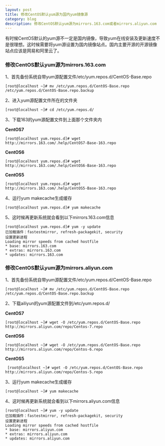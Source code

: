 ```yaml
---
layout: post
title: 修改CentOS默认yum源为国内yum镜像源
category: blog
description: 修改CentOS默认yum源为mirrors.163.com或者mirrors.aliyun.com
---
```

有时候CentOS默认的yum源不一定是国内镜像，导致yum在线安装及更新速度不是很理想。这时候需要将yum源设置为国内镜像站点。国内主要开源的开源镜像站点应该是网易和阿里云了。
### 修改CentOS默认yum源为mirrors.163.com
1、首先备份系统自带yum源配置文件/etc/yum.repos.d/CentOS-Base.repo

    [root@localhost ~]# mv /etc/yum.repos.d/CentOS-Base.repo /etc/yum.repos.d/CentOS-Base.repo.backup
2、进入yum源配置文件所在的文件夹

    [root@localhost ~]# cd /etc/yum.repos.d/
3、下载163的yum源配置文件到上面那个文件夹内

**CentOS7**

    [root@localhost yum.repos.d]# wget http://mirrors.163.com/.help/CentOS7-Base-163.repo 

**CentOS6**

    [root@localhost yum.repos.d]# wget http://mirrors.163.com/.help/CentOS6-Base-163.repo 

**CentOS5**

    [root@localhost yum.repos.d]# wget http://mirrors.163.com/.help/CentOS5-Base-163.repo
4、运行yum makecache生成缓存

    [root@localhost yum.repos.d]# yum makecache
5、这时候再更新系统就会看到以下mirrors.163.com信息

    [root@localhost yum.repos.d]# yum -y update
    已加载插件：fastestmirror, refresh-packagekit, security
    设置更新进程
    Loading mirror speeds from cached hostfile
    * base: mirrors.163.com
    * extras: mirrors.163.com
    * updates: mirrors.163.com
### 修改CentOS默认yum源为mirrors.aliyun.com

1、首先备份系统自带yum源配置文件/etc/yum.repos.d/CentOS-Base.repo

    [root@localhost ~]# mv /etc/yum.repos.d/CentOS-Base.repo /etc/yum.repos.d/CentOS-Base.repo.backup
2、下载ailiyun的yum源配置文件到/etc/yum.repos.d/

**CentOS7**

    [root@localhost ~]# wget -O /etc/yum.repos.d/CentOS-Base.repo http://mirrors.aliyun.com/repo/Centos-7.repo 

**CentOS6**

    [root@localhost ~]# wget -O /etc/yum.repos.d/CentOS-Base.repo http://mirrors.aliyun.com/repo/Centos-6.repo 

**CentOS5**

     [root@localhost ~]# wget -O /etc/yum.repos.d/CentOS-Base.repo http://mirrors.aliyun.com/repo/Centos-5.repo 
3、运行yum makecache生成缓存

    [root@localhost ~]# yum makecache
4、这时候再更新系统就会看到以下mirrors.aliyun.com信息

    [root@localhost ~]# yum -y update
    已加载插件：fastestmirror, refresh-packagekit, security
    设置更新进程
    Loading mirror speeds from cached hostfile
    * base: mirrors.aliyun.com
    * extras: mirrors.aliyun.com
    * updates: mirrors.aliyun.com